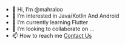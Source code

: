 - 👋 Hi, I’m @mahraloo
- 👀 I’m interested in Java/Kotlin And Android
- 🌱 I’m currently learning Flutter
- 💞️ I’m looking to collaborate on ...
- 📫 How to reach me [Contact Us](aminluragi.m.a.l@gmail.com)

<!---
mahraloo/mahraloo is a ✨ special ✨ repository because its `README.md` (this file) appears on your GitHub profile.
You can click the Preview link to take a look at your changes.
--->
